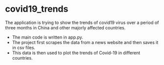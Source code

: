 # covid19_trends
The application is trying to show the trends of covid19 virus over a period of three months in China and other majorly affected countries.

- The main code is written in app.py.
- The project first scrapes the data from a news website and then saves it in csv files. 
- This data is then used to plot the trends of Covid-19 in different countries. 
